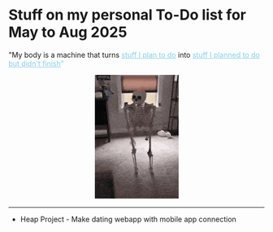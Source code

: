 # Stuff on my personal To-Do list for May to Aug 2025


"My body is a machine that turns  <span style="color:skyblue"> <u>stuff I plan to do</u></span> into <span style="color:skyblue"><u>stuff I planned to do but didn't finish</u>"

<p align="center">
<img src='source\_static\img\shook_skelly.gif'></p>

----

- Heap Project - Make dating webapp with mobile app connection

